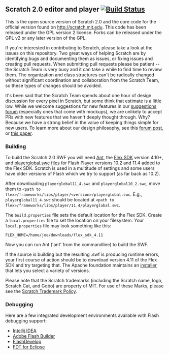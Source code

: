 ## Scratch 2.0 editor and player [![Build Status](https://api.travis-ci.org/LLK/scratch-flash.svg?branch=master)](https://travis-ci.org/LLK/scratch-flash)
This is the open source version of Scratch 2.0 and the core code for the official version found on http://scratch.mit.edu. This code has been released under the GPL version 2 license. 
Forks can be released under the GPL v2 or any later version of the GPL.

If you're interested in contributing to Scratch, please take a look at the issues on this repository. 
Two great ways of helping Scratch are by identifying bugs and documenting them as issues, or fixing issues and creating pull requests. 
When submitting pull requests please be patient -- the Scratch Team is very busy and it can take a while to find time to review them. 
The organization and class structures can't be radically changed without significant coordination and collaboration from the Scratch Team, 
so these types of changes should be avoided.

It's been said that the Scratch Team spends about one hour of design discussion for every pixel in Scratch, but some think that estimate is a little low. 
While we welcome suggestions for new features in our <a href="http://scratch.mit.edu/discuss/1/">suggestions forum</a> (especially ones that come with mockups), 
we are unlikely to accept PRs with new features that we haven't deeply thought through. Why? Because we have a strong belief in the value of keeping things simple for new users. 
To learn more about our design philosophy, see this <a href="http://scratch.mit.edu/discuss/post/1576/">forum post<a>, or <a href="http://web.media.mit.edu/~jmaloney/papers/ScratchLangAndEnvironment.pdf">this paper</a>.

### Building
To build the Scratch 2.0 SWF you will need 
[Ant](http://ant.apache.org/), 
the [Flex SDK](http://flex.apache.org/) version 4.10+, and 
[playerglobal.swc files](http://helpx.adobe.com/flash-player/kb/archived-flash-player-versions.html#playerglobal) for Flash Player versions 10.2 and 11.4 added to the Flex SDK. 
Scratch is used in a multitude of settings and some users have older versions of Flash which we try to support (as far back as 10.2).

After downloading ``playerglobal11_4.swc`` and ``playerglobal10_2.swc``, move them to ``<path to flex>/frameworks/libs/player/<version>/playerglobal.swc``. 
E.g., ``playerglobal11_4.swc`` should be located at ``<path to flex>/frameworks/libs/player/11.4/playerglobal.swc``.

The ``build.properties`` file sets the default location for the Flex SDK. 
Create a ``local.properties`` file to set the location on your filesystem.
 Your ``local.properties`` file may look something like this:
 
```
FLEX_HOME=/home/joe/downloads/flex_sdk_4.11
```
Now you can run Ant ('ant' from the commandline) to build the SWF.

If the source is building but the resulting .swf is producing runtime errors, your first course of action should be to download version 4.11 of the Flex SDK and try targeting that.
 The Apache foundation maintains an [installer](http://flex.apache.org/installer.html) that lets you select a variety of versions.

Please note that the Scratch trademarks (including the Scratch name, logo, Scratch Cat, and Gobo) are property of MIT. 
For use of these Marks, please see the [Scratch Trademark Policy](http://wiki.scratch.mit.edu/wiki/Scratch_1.4_Source_Code#Scratch_Trademark_Policy).

### Debugging
Here are a few integrated development environments available with Flash debugging support:
* [Intellij IDEA](http://www.jetbrains.com/idea/features/flex_ide.html)
* [Adobe Flash Builder](http://www.adobe.com/products/flash-builder.html)
* [FlashDevelop](http://www.flashdevelop.org/)
* [FDT for Eclipse](http://fdt.powerflasher.com/)
